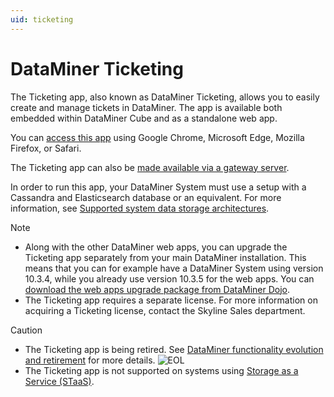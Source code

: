 ```yaml
---
uid: ticketing
---
```


# DataMiner Ticketing

The Ticketing app, also known as DataMiner Ticketing, allows you to easily create and manage tickets in DataMiner. The app is available both embedded within DataMiner Cube and as a standalone web app.

You can [access this app](xref:Accessing_the_Ticketing_app) using Google Chrome, Microsoft Edge, Mozilla Firefox, or Safari.

The Ticketing app can also be [made available via a gateway server](xref:Dashboard_Gateway_installation).

In order to run this app, your DataMiner System must use a setup with a Cassandra and Elasticsearch database or an equivalent. For more information, see [Supported system data storage architectures](xref:Supported_system_data_storage_architectures).

> [!NOTE]
>
> - Along with the other DataMiner web apps, you can upgrade the Ticketing app separately from your main DataMiner installation. This means that you can for example have a DataMiner System using version 10.3.4, while you already use version 10.3.5 for the web apps. You can [download the web apps upgrade package from DataMiner Dojo](https://community.dataminer.services/downloads/).
> - The Ticketing app requires a separate license. For more information on acquiring a Ticketing license, contact the Skyline Sales department.

> [!CAUTION]
>
> - The Ticketing app is being retired. See [DataMiner functionality evolution and retirement](xref:Software_support_life_cycles) for more details. ![EOL](~/user-guide/images/EOL_Duo.png)
> - The Ticketing app is not supported on systems using [Storage as a Service (STaaS)](xref:STaaS).
